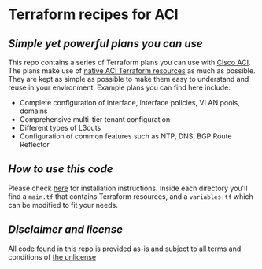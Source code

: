 # Terraform recipes for ACI
## _Simple yet powerful plans you can use_

This repo contains a series of Terraform plans you can use with [Cisco ACI](https://www.cisco.com/c/en/us/solutions/data-center-virtualization/application-centric-infrastructure/index.html).
The plans make use of [native ACI Terraform resources](https://registry.terraform.io/providers/CiscoDevNet/aci/latest/docs) as much as possible.
They are kept as simple as possible to make them easy to understand and reuse in your environment.
Example plans you can find here include:

- Complete configuration of interface, interface policies, VLAN pools, domains
- Comprehensive multi-tier tenant configuration
- Different types of L3outs
- Configuration of common features such as NTP, DNS, BGP Route Reflector

## _How to use this code_

Please check [here](https://learn.hashicorp.com/tutorials/terraform/install-cli) for installation instructions.
Inside each directory you'll find a `main.tf` that contains Terraform resources, and a `variables.tf` which can be modified to fit your needs.

## _Disclaimer and license_

All code found in this repo is provided as-is and subject to all terms and conditions of [the unlicense](https://unlicense.org/)